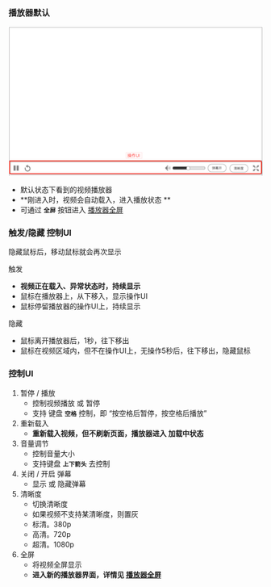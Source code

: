 ### 播放器默认
![播放控制](img/controlbar.png)

* 默认状态下看到的视频播放器
* **刚进入时，视频会自动载入，进入播放状态
**
* 可通过 **`全屏`** 按钮进入 [播放器全屏](playerfs.md)

### 触发/隐藏 控制UI
隐藏鼠标后，移动鼠标就会再次显示

触发

* **视频正在载入、异常状态时，持续显示**
* 鼠标在播放器上，从下移入，显示操作UI
* 鼠标停留播放器的操作UI上，持续显示

隐藏

* 鼠标离开播放器后，1秒，往下移出
* 鼠标在视频区域内，但不在操作UI上，无操作5秒后，往下移出，隐藏鼠标

### 控制UI
1. 暂停 / 播放
	* 控制视频播放 或 暂停
	* 支持 键盘 **`空格`** 控制，即 “按空格后暂停，按空格后播放”
2. 重新载入
	* **重新载入视频，但不刷新页面，播放器进入 加载中状态**
3. 音量调节
	* 控制音量大小
	* 支持键盘 **`上下箭头`** 去控制
4. 关闭 / 开启 弹幕
	* 显示 或 隐藏弹幕
5. 清晰度
	* 切换清晰度
	* 如果视频不支持某清晰度，则置灰 
	* 标清。380p
	* 高清。720p
	* 超清。1080p
6. 全屏
	* 将视频全屏显示
	* **进入新的播放器界面，详情见 [播放器全屏](playerfs.md)**
